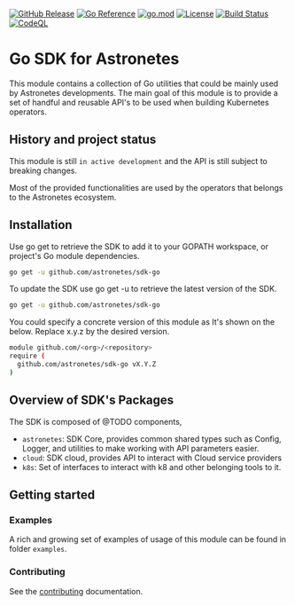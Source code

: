 [![GitHub Release](https://img.shields.io/github/v/release/astronetes/sdk-go)](https://github.com/astronetes/sdk-go/releases)
[![Go Reference](https://pkg.go.dev/badge/github.com/astronetes/sdk-go.svg)](https://pkg.go.dev/github.com/astronetes/sdk-go)
[![go.mod](https://img.shields.io/github/go-mod/go-version/astronetes/sdk-go)](go.mod)
[![License](https://img.shields.io/badge/License-Apache_2.0-blue.svg)](https://img.shields.io/github/license/astronetes/sdk-go)
[![Build Status](https://img.shields.io/github/actions/workflow/status/astronetes/sdk-go/build.yml?branch=main)](https://github.com/astronetes/sdk-go/actions?query=workflow%3ABuild+branch%3Amain)
[![CodeQL](https://github.com/astronetes/sdk-go/actions/workflows/codeql.yml/badge.svg?branch=main)](https://github.com/astronetes/sdk-go/actions/workflows/codeql.yml)

# Go SDK for Astronetes

This module contains a collection of Go utilities that could be mainly used by Astronetes developments. The main goal
of this module is to provide a set of handful and reusable API's to be used when building Kubernetes operators.

## History and project status

This module is still `in active development` and the API is still subject to breaking changes.

Most of the provided functionalities are used by the operators that belongs to the Astronetes ecosystem.

## Installation

Use go get to retrieve the SDK to add it to your GOPATH workspace, or project's Go module dependencies.

```bash
go get -u github.com/astronetes/sdk-go
```

To update the SDK use go get -u to retrieve the latest version of the SDK.

```bash
go get -u github.com/astronetes/sdk-go
```

You could specify a concrete version of this module as It's shown on the below. Replace x.y.z by the desired version.

```bash
module github.com/<org>/<repository>
require ( 
  github.com/astronetes/sdk-go vX.Y.Z
)
```

## Overview of SDK's Packages

The SDK is composed of @TODO components,

* `astronetes`: SDK Core, provides common shared types such as Config, Logger, and utilities to make working with API 
  parameters easier.
* `cloud`: SDK cloud, provides API to interact with Cloud service providers
* `k8s`: Set of interfaces to interact with k8 and other belonging tools to it.  

## Getting started

### Examples

A rich and growing set of examples of usage of this module can be found in folder `examples`.


### Contributing

See the [contributing](https://github.com/astronetes/sdk-go/blob/main/CONTRIBUTING.md) documentation.


